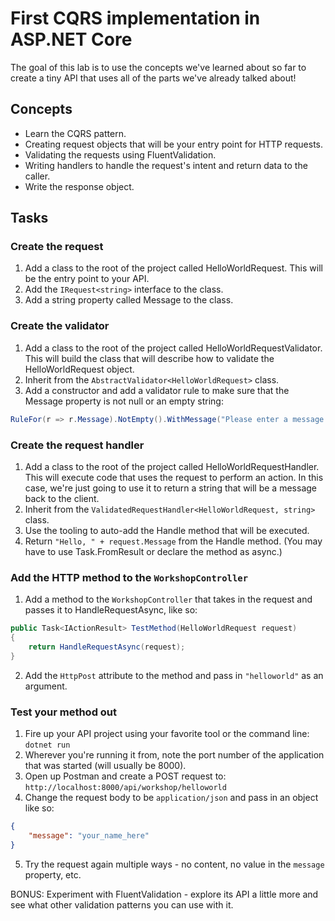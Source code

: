 # First CQRS implementation in ASP.NET Core

The goal of this lab is to use the concepts we've learned about so far to create a tiny API that uses all of the parts we've already talked about!

## Concepts

- Learn the CQRS pattern.
- Creating request objects that will be your entry point for HTTP requests. 
- Validating the requests using FluentValidation.
- Writing handlers to handle the request's intent and return data to the caller.
- Write the response object.

## Tasks

### Create the request

1. Add a class to the root of the project called HelloWorldRequest. This will be the entry point to your API.
2. Add the `IRequest<string>` interface to the class.
3. Add a string property called Message to the class.

### Create the validator 

1. Add a class to the root of the project called HelloWorldRequestValidator. This will build the class that will describe how to validate the HelloWorldRequest object.
2. Inherit from the `AbstractValidator<HelloWorldRequest>` class.
3. Add a constructor and add a validator rule to make sure that the Message property is not null or an empty string:

```csharp
RuleFor(r => r.Message).NotEmpty().WithMessage("Please enter a message.");
```

### Create the request handler

1. Add a class to the root of the project called HelloWorldRequestHandler. This will execute code that uses the request to perform an action. In this case, we're just going to use it to return a string that will be a message back to the client.
2. Inherit from the `ValidatedRequestHandler<HelloWorldRequest, string>` class.
3. Use the tooling to auto-add the Handle method that will be executed.
4. Return `"Hello, " + request.Message` from the Handle method. (You may have to use Task.FromResult or declare the method as async.)

### Add the HTTP method to the `WorkshopController`

1. Add a method to the `WorkshopController` that takes in the request and passes it to HandleRequestAsync, like so:

```csharp
public Task<IActionResult> TestMethod(HelloWorldRequest request)
{
    return HandleRequestAsync(request);
}
```

2. Add the `HttpPost` attribute to the method and pass in `"helloworld"` as an argument.

### Test your method out

1. Fire up your API project using your favorite tool or the command line: `dotnet run`
2. Wherever you're running it from, note the port number of the application that was started (will usually be 8000).
3. Open up Postman and create a POST request to: `http://localhost:8000/api/workshop/helloworld`
4. Change the request body to be `application/json` and pass in an object like so:
```json
{
    "message": "your_name_here"
}
```
5. Try the request again multiple ways - no content, no value in the `message` property, etc.

BONUS: Experiment with FluentValidation - explore its API a little more and see what other validation patterns you can use with it.